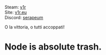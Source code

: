 Steam: [v1r](https://steamcommunity.com/id/ur1/)  
Site: [v1r.eu](https://v1r.eu/)  
Discord: [serapeum]([https://discordapp.com/users/1042067304017559612](https://discord.gg/5jhGXZh5))   

O la vittoria, o tutti accoppati!

# Node is absolute trash.
